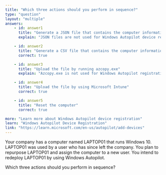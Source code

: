 ```yaml
---
title: "Which three actions should you perform in sequence?"
type: "question"
layout: "multiple"
answers:
    - id: answer1
      title: "Generate a JSON file that contains the computer information"
      explain: "JSON files are not used for Windows Autopilot device registration."

    - id: answer2
      title: "Generate a CSV file that contains the computer information"
      correct: true

    - id: answer3
      title: "Upload the file by running azcopy.exe"
      explain: "Azcopy.exe is not used for Windows Autopilot registration."

    - id: answer4
      title: "Upload the file by using Microsoft Intune"
      correct: true

    - id: answer5
      title: "Reset the computer"
      correct: true

more: "Learn more about Windows Autopilot device registration"
learn: "Windows Autopilot Device Registration"
link: "https://learn.microsoft.com/en-us/autopilot/add-devices"
---
```

Your company has a computer named LAPTOP01 that runs Windows 10. LAPTOP01 was used by a user who has since left the company. You plan to repurpose LAPTOP01 and assign the computer to a new user. You intend to redeploy LAPTOP01 by using Windows Autopilot.

Which three actions should you perform in sequence?
